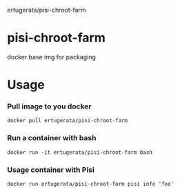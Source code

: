 ertugerata/pisi-chroot-farm
# pisi-chroot-farm
docker base img for packaging

# Usage

### Pull image to you docker

    docker pull ertugerata/pisi-chroot-farm
    
### Run a container with bash

    docker run -it ertugerata/pisi-chroot-farm bash

### Usage container with Pisi

    docker run ertugerata/pisi-chroot-farm pisi info 'foo'